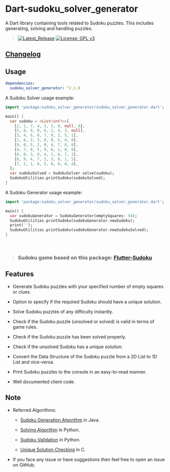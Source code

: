 # Dart-sudoku_solver_generator

A Dart library containing tools related to Sudoku puzzles. This includes generating, solving and handling puzzles.

> [![Latest_Release](https://img.shields.io/pub/v/sudoku_solver_generator)](https://pub.dev/packages/sudoku_solver_generator)
[![License: GPL v3](https://img.shields.io/badge/License-GPLv3-blue.svg)](https://www.gnu.org/licenses/gpl-3.0)

## [Changelog](https://github.com/VarunS2002/Dart-sudoku_solver_generator/blob/main/sudoku_solver_generator/CHANGELOG.md)

## Usage

```yaml
dependencies:
  sudoku_solver_generator: ^2.1.0
```

A Sudoku Solver usage example:

```dart
import 'package:sudoku_solver_generator/sudoku_solver_generator.dart';

main() {
  var sudoku = <List<int?>>[
    [2, 1, 7, 4, 3, 5, 9, null, 8],
    [5, 8, 9, 0, 6, 2, 4, 3, null],
    [3, 4, 6, 0, 7, 9, 2, 5, 1],
    [1, 6, 2, 3, 0, 0, 5, 4, 0],
    [9, 0, 5, 2, 0, 4, 7, 8, 6],
    [4, 7, 8, 5, 9, 6, 1, 0, 0],
    [8, 0, 3, 0, 4, 1, 6, 7, 2],
    [0, 9, 4, 7, 2, 3, 8, 1, 5],
    [7, 2, 1, 0, 5, 0, 0, 0, 4],
  ];
  var sudokuSolved = SudokuSolver.solve(sudoku);
  SudokuUtilities.printSudoku(sudokuSolved);
}
```

A Sudoku Generator usage example:

```dart
import 'package:sudoku_solver_generator/sudoku_solver_generator.dart';

main() {
  var sudokuGenerator = SudokuGenerator(emptySquares: 54);
  SudokuUtilities.printSudoku(sudokuGenerator.newSudoku);
  print('');
  SudokuUtilities.printSudoku(sudokuGenerator.newSudokuSolved);
}
```

<br>

> ### Sudoku game based on this package: [Flutter-Sudoku](https://github.com/VarunS2002/Flutter-Sudoku/)

## Features

- Generate Sudoku puzzles with your specified number of empty squares or clues.

- Option to specify if the required Sudoku should have a unique solution.

- Solve Sudoku puzzles of any difficulty instantly.

- Check if the Sudoku puzzle (unsolved or solved) is valid in terms of game rules.

- Check if the Sudoku puzzle has been solved properly.

- Check if the unsolved Sudoku has a unique solution.

- Convert the Data Structure of the Sudoku puzzle from a 2D List to 1D List and vice-versa.

- Print Sudoku puzzles to the console in an easy-to-read manner.

- Well documented client code.

## Note

- Referred Algorithms:

    - [Sudoku Generation Algorithm](https://www.geeksforgeeks.org/program-sudoku-generator/) in Java.

    - [Solving Algorithm](https://www.101computing.net/sudoku-generator-algorithm/) in Python.

    - [Sudoku Validation](https://www.geeksforgeeks.org/check-if-given-sudoku-board-configuration-is-valid-or-not/) in
      Python.

    - [Unique Solution Checking](https://github.com/ngbaanh/unique-solution-sudoku-generator) in C.

- If you face any issue or have suggestions then feel free to open an issue on GitHub.
